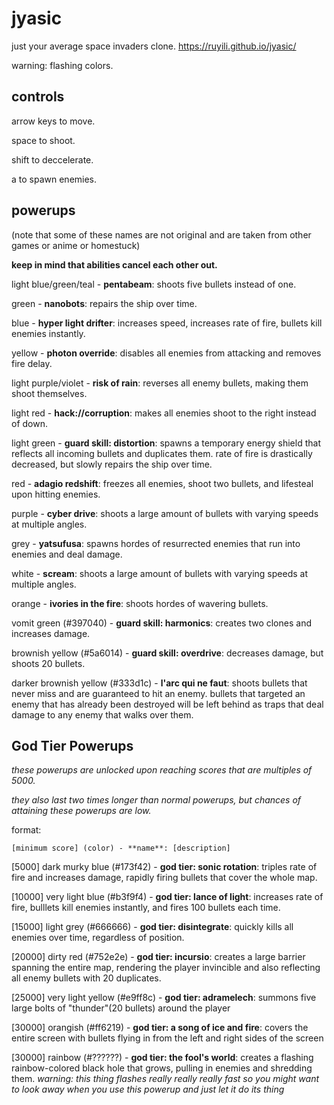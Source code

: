 # jyasic
just your average space invaders clone.
https://ruyili.github.io/jyasic/

warning: flashing colors.

## controls
arrow keys to move.

space to shoot.

shift to deccelerate.

a to spawn enemies.

## powerups

(note that some of these names are not original and are taken from other games or anime or homestuck)

**keep in mind that abilities cancel each other out.**

light blue/green/teal - **pentabeam**: shoots five bullets instead of one.

green - **nanobots**: repairs the ship over time.

blue - **hyper light drifter**: increases speed, increases rate of fire, bullets kill enemies instantly.

yellow - **photon override**: disables all enemies from attacking and removes fire delay.

light purple/violet - **risk of rain**: reverses all enemy bullets, making them shoot themselves.

light red - **hack://corruption**: makes all enemies shoot to the right instead of down.

light green - **guard skill: distortion**: spawns a temporary energy shield that reflects all incoming bullets and duplicates them. rate of fire is drastically decreased, but slowly repairs the ship over time.

red - **adagio redshift**: freezes all enemies, shoot two bullets, and lifesteal upon hitting enemies.

purple - **cyber drive**: shoots a large amount of bullets with varying speeds at multiple angles.

grey - **yatsufusa**: spawns hordes of resurrected enemies that run into enemies and deal damage.

white - **scream**: shoots a large amount of bullets with varying speeds at multiple angles.

orange - **ivories in the fire**: shoots hordes of wavering bullets.

vomit green (#397040) - **guard skill: harmonics**: creates two clones and increases damage.

brownish yellow (#5a6014) - **guard skill: overdrive**: decreases damage, but shoots 20 bullets.

darker brownish yellow (#333d1c) - **l'arc qui ne faut**: shoots bullets that never miss and are guaranteed to hit an enemy. bullets that targeted an enemy that has already been destroyed will be left behind as traps that deal damage to any enemy that walks over them.

## God Tier Powerups

_these powerups are unlocked upon reaching scores that are multiples of 5000._

_they also last two times longer than normal powerups, but chances of attaining these powerups are low._

format:
```
[minimum score] (color) - **name**: [description]
```

[5000] dark murky blue (#173f42) - **god tier: sonic rotation**: triples rate of fire and increases damage, rapidly firing bullets that cover the whole map.

[10000] very light blue (#b3f9f4) - **god tier: lance of light**: increases rate of fire, bulllets kill enemies instantly, and fires 100 bullets each time.

[15000] light grey (#666666) - **god tier: disintegrate**: quickly kills all enemies over time, regardless of position.

[20000] dirty red (#752e2e) - **god tier: incursio**: creates a large barrier spanning the entire map, rendering the player invincible and also reflecting all enemy bullets with 20 duplicates.

[25000] very light yellow (#e9ff8c) - **god tier: adramelech**: summons five large bolts of "thunder"(20 bullets) around the player

[30000] orangish (#ff6219) - **god tier: a song of ice and fire**: covers the entire screen with bullets flying in from the left and right sides of the screen

[30000] rainbow (#??????) - **god tier: the fool's world**: creates a flashing rainbow-colored black hole that grows, pulling in enemies and shredding them. _warning: this thing flashes really really really fast so you might want to look away when you use this powerup and just let it do its thing_
